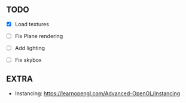 ## TODO
- [X] Load textures
- [ ] Fix Plane rendering
- [ ] Add lighting
- [ ] Fix skybox


## EXTRA
* Instancing: https://learnopengl.com/Advanced-OpenGL/Instancing
